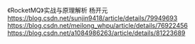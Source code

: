 《RocketMQ》实战与原理解析 杨开元
https://blog.csdn.net/sunjin9418/article/details/79949693
https://blog.csdn.net/meilong_whpu/article/details/76922456
https://blog.csdn.net/a1084986263/article/details/81223689